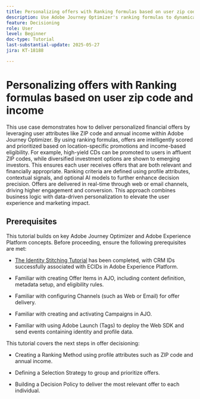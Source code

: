 ```yaml
---
title: Personalizing offers with Ranking formulas based on user zip code and income
description: Use Adobe Journey Optimizer's ranking formulas to dynamically serve the most relevant financial offers—tailored to each user's ZIP code and income level—for higher engagement and smarter personalization.
feature: Decisioning
role: User
level: Beginner
doc-type: Tutorial
last-substantial-update: 2025-05-27
jira: KT-18188

---
```

# Personalizing offers with Ranking formulas based on user zip code and income

This use case demonstrates how to deliver personalized financial offers by leveraging user attributes like ZIP code and annual income within Adobe Journey Optimizer. By using ranking formulas, offers are intelligently scored and prioritized based on location-specific promotions and income-based eligibility. For example, high-yield CDs can be promoted to users in affluent ZIP codes, while diversified investment options are shown to emerging investors. This ensures each user receives offers that are both relevant and financially appropriate. Ranking criteria are defined using profile attributes, contextual signals, and optional AI models to further enhance decision precision. Offers are delivered in real-time through web or email channels, driving higher engagement and conversion. This approach combines business logic with data-driven personalization to elevate the user experience and marketing impact.

## Prerequisites

This tutorial builds on key Adobe Journey Optimizer and Adobe Experience Platform concepts. Before proceeding, ensure the following prerequisites are met:

*   [The Identity Stitching Tutorial](https://experienceleague.adobe.com/en/docs/journey-optimizer-learn/tutorial-on-identity-stitching-in-aep/introduction) has been completed, with CRM IDs successfully associated with ECIDs in Adobe Experience Platform.

*   Familiar with creating Offer Items in AJO, including content definition, metadata setup, and eligibility rules.

*   Familiar with configuring Channels (such as Web or Email) for offer delivery.

*   Familiar with creating and activating Campaigns in AJO.

*   Familiar with using Adobe Launch (Tags) to deploy the Web SDK and send events containing identity and profile data.

This tutorial covers the next steps in offer decisioning:

*   Creating a Ranking Method using profile attributes such as ZIP code and annual income.

*   Defining a Selection Strategy to group and prioritize offers.

*   Building a Decision Policy to deliver the most relevant offer to each individual.


